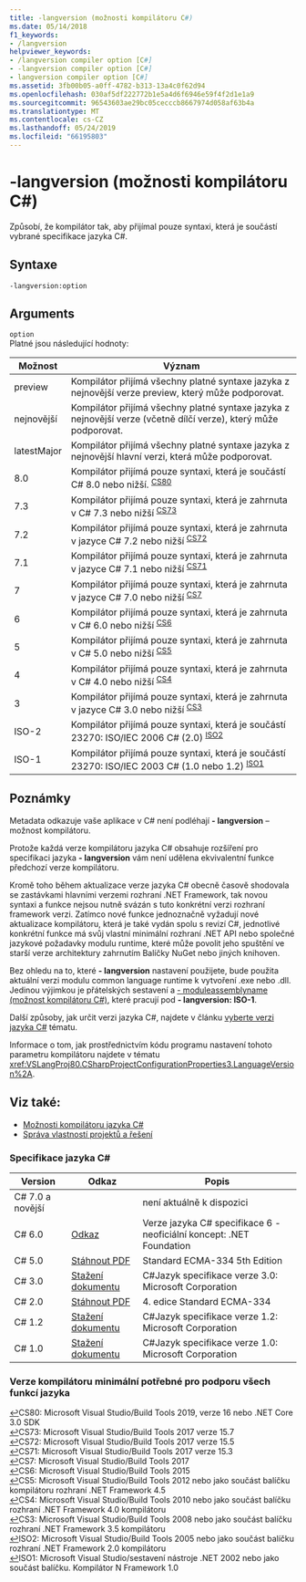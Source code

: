 ```yaml
---
title: -langversion (možnosti kompilátoru C#)
ms.date: 05/14/2018
f1_keywords:
- /langversion
helpviewer_keywords:
- /langversion compiler option [C#]
- -langversion compiler option [C#]
- langversion compiler option [C#]
ms.assetid: 3fb00b05-a0ff-4782-b313-13a4c0f62d94
ms.openlocfilehash: 030af5df222772b1e5a4d6f6946e59f4f2d1e1a9
ms.sourcegitcommit: 96543603ae29bc05cecccb8667974d058af63b4a
ms.translationtype: MT
ms.contentlocale: cs-CZ
ms.lasthandoff: 05/24/2019
ms.locfileid: "66195803"
---
```

# <a name="-langversion-c-compiler-options"></a>-langversion (možnosti kompilátoru C#)

Způsobí, že kompilátor tak, aby přijímal pouze syntaxi, která je součástí vybrané specifikace jazyka C#.  
  
## <a name="syntax"></a>Syntaxe  

```console
-langversion:option  
```

## <a name="arguments"></a>Arguments

 `option`  
 Platné jsou následující hodnoty:  
  
|Možnost|Význam|  
|------------|-------------|  
|preview|Kompilátor přijímá všechny platné syntaxe jazyka z nejnovější verze preview, který může podporovat.|
|nejnovější|Kompilátor přijímá všechny platné syntaxe jazyka z nejnovější verze (včetně dílčí verze), který může podporovat.|
|latestMajor|Kompilátor přijímá všechny platné syntaxe jazyka z nejnovější hlavní verzi, která může podporovat.|
|8.0|Kompilátor přijímá pouze syntaxi, která je součástí C# 8.0 nebo nižší. <sup id="TCS80">[CS80](#FCS80)</sup>|
|7.3|Kompilátor přijímá pouze syntaxi, která je zahrnuta v C# 7.3 nebo nižší <sup id="TCS73"> [CS73](#FCS73)</sup>|
|7.2|Kompilátor přijímá pouze syntaxi, která je zahrnuta v jazyce C# 7.2 nebo nižší <sup id="TCS72"> [CS72](#FCS72)</sup>|
|7.1|Kompilátor přijímá pouze syntaxi, která je zahrnuta v jazyce C# 7.1 nebo nižší <sup id="TCS71"> [CS71](#FCS71)</sup>|
|7|Kompilátor přijímá pouze syntaxi, která je zahrnuta v jazyce C# 7.0 nebo nižší <sup id="TCS7"> [CS7](#FCS7)</sup>|
|6|Kompilátor přijímá pouze syntaxi, která je zahrnuta v C# 6.0 nebo nižší <sup id="TCS6"> [CS6](#FCS6)</sup>|
|5|Kompilátor přijímá pouze syntaxi, která je zahrnuta v C# 5.0 nebo nižší <sup id="TCS5"> [CS5](#FCS5)</sup>|
|4|Kompilátor přijímá pouze syntaxi, která je zahrnuta v C# 4.0 nebo nižší <sup id="TCS4"> [CS4](#FCS4)</sup>|
|3|Kompilátor přijímá pouze syntaxi, která je zahrnuta v jazyce C# 3.0 nebo nižší <sup id="TCS3"> [CS3](#FCS3)</sup>|
|ISO-2|Kompilátor přijímá pouze syntaxi, která je součástí 23270: ISO/IEC 2006 C# (2.0) <sup id="TISO2"> [ISO2](#FISO2)</sup>|
|ISO-1|Kompilátor přijímá pouze syntaxi, která je součástí 23270: ISO/IEC 2003 C# (1.0 nebo 1.2) <sup id="TISO1"> [ISO1](#FISO1)</sup>|  

## <a name="remarks"></a>Poznámky

 Metadata odkazuje vaše aplikace v C# není podléhají **- langversion** – možnost kompilátoru.  
  
 Protože každá verze kompilátoru jazyka C# obsahuje rozšíření pro specifikaci jazyka **- langversion** vám není udělena ekvivalentní funkce předchozí verze kompilátoru.  

 Kromě toho během aktualizace verze jazyka C# obecně časově shodovala se zastávkami hlavními verzemi rozhraní .NET Framework, tak novou syntaxi a funkce nejsou nutně svázán s tuto konkrétní verzi rozhraní framework verzi. Zatímco nové funkce jednoznačně vyžadují nové aktualizace kompilátoru, která je také vydán spolu s revizí C#, jednotlivé konkrétní funkce má svůj vlastní minimální rozhraní .NET API nebo společné jazykové požadavky modulu runtime, které může povolit jeho spuštění ve starší verze architektury zahrnutím Balíčky NuGet nebo jiných knihoven.
  
 Bez ohledu na to, které **- langversion** nastavení použijete, bude použita aktuální verzi modulu common language runtime k vytvoření .exe nebo .dll. Jedinou výjimkou je přátelských sestavení a [- moduleassemblyname (možnost kompilátoru C#)](../../../csharp/language-reference/compiler-options/moduleassemblyname-compiler-option.md), které pracují pod **- langversion: ISO-1**.  

 Další způsoby, jak určit verzi jazyka C#, najdete v článku [vyberte verzi jazyka C#](../configure-language-version.md) tématu.
  
 Informace o tom, jak prostřednictvím kódu programu nastavení tohoto parametru kompilátoru najdete v tématu <xref:VSLangProj80.CSharpProjectConfigurationProperties3.LanguageVersion%2A>.  

## <a name="see-also"></a>Viz také:

- [Možnosti kompilátoru jazyka C#](index.md)
- [Správa vlastností projektů a řešení](/visualstudio/ide/managing-project-and-solution-properties)

### <a name="c-language-specification"></a>Specifikace jazyka C#

|Version|Odkaz|Popis|
|-------|----|-----------|
|C# 7.0 a novější||není aktuálně k dispozici|
|C# 6.0|[Odkaz](../language-specification/index.md)|Verze jazyka C# specifikace 6 - neoficiální koncept: .NET Foundation|
|C# 5.0|[Stáhnout PDF](https://www.ecma-international.org/publications/files/ECMA-ST/ECMA-334.pdf)|Standard ECMA-334 5th Edition|
|C# 3.0|[Stažení dokumentu](https://download.microsoft.com/download/3/8/8/388e7205-bc10-4226-b2a8-75351c669b09/CSharp%20Language%20Specification.doc)|C#Jazyk specifikace verze 3.0: Microsoft Corporation|
|C# 2.0|[Stáhnout PDF](https://www.ecma-international.org/publications/files/ECMA-ST-ARCH/ECMA-334%204th%20edition%20June%202006.pdf)|4. edice Standard ECMA-334|
|C# 1.2|[Stažení dokumentu](https://www.ecma-international.org/publications/files/ECMA-ST-ARCH/ECMA-334%202nd%20edition%20December%202002.pdf)|C#Jazyk specifikace verze 1.2: Microsoft Corporation|
|C# 1.0|[Stažení dokumentu](https://www.ecma-international.org/publications/files/ECMA-ST-ARCH/ECMA-334%201st%20edition%20December%202001.pdf)|C#Jazyk specifikace verze 1.0: Microsoft Corporation|

### <a name="minimum-compiler-version-needed-to-support-all-language-features"></a>Verze kompilátoru minimální potřebné pro podporu všech funkcí jazyka

[↩](#TCS80)<a name="FCS80">CS80</a>: Microsoft Visual Studio/Build Tools 2019, verze 16 nebo .NET Core 3.0 SDK  
[↩](#TCS73)<a name="FCS73">CS73</a>: Microsoft Visual Studio/Build Tools 2017 verze 15.7  
[↩](#TCS72)<a name="FCS72">CS72</a>: Microsoft Visual Studio/Build Tools 2017 verze 15.5  
[↩](#TCS71)<a name="FCS71">CS71</a>: Microsoft Visual Studio/Build Tools 2017 verze 15.3  
[↩](#TCS7)<a name="FCS7">CS7</a>: Microsoft Visual Studio/Build Tools 2017  
[↩](#TCS6)<a name="FCS6">CS6</a>: Microsoft Visual Studio/Build Tools 2015  
[↩](#TCS5)<a name="FCS5">CS5</a>: Microsoft Visual Studio/Build Tools 2012 nebo jako součást balíčku kompilátoru rozhraní .NET Framework 4.5  
[↩](#TCS4)<a name="FCS4">CS4</a>: Microsoft Visual Studio/Build Tools 2010 nebo jako součást balíčku rozhraní .NET Framework 4.0 kompilátoru  
[↩](#TCS3)<a name="FCS3">CS3</a>: Microsoft Visual Studio/Build Tools 2008 nebo jako součást balíčku rozhraní .NET Framework 3.5 kompilátoru  
[↩](#TISO2)<a name="FISO2">ISO2</a>: Microsoft Visual Studio/Build Tools 2005 nebo jako součást balíčku rozhraní .NET Framework 2.0 kompilátoru  
[↩](#TISO1)<a name="FISO1">ISO1</a>: Microsoft Visual Studio/sestavení nástroje .NET 2002 nebo jako součást balíčku. Kompilátor N Framework 1.0  
